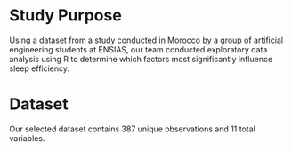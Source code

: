 # Study Purpose

Using a dataset from a study conducted in Morocco by a group of artificial engineering students at ENSIAS, our team conducted exploratory data analysis using R to determine which factors most significantly influence sleep efficiency.

# Dataset

Our selected dataset contains 387 unique observations and 11 total variables.